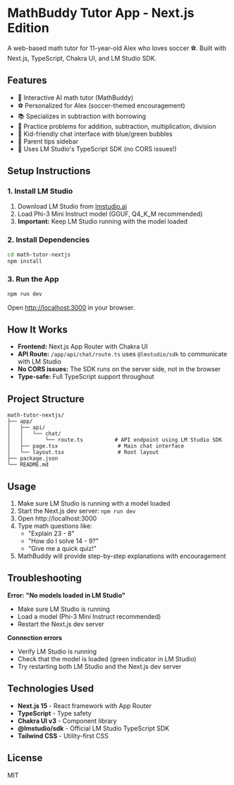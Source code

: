 # MathBuddy Tutor App - Next.js Edition

A web-based math tutor for 11-year-old Alex who loves soccer ⚽. Built with Next.js, TypeScript, Chakra UI, and LM Studio SDK.

## Features

- 🧮 Interactive AI math tutor (MathBuddy)
- ⚽ Personalized for Alex (soccer-themed encouragement)
- 📚 Specializes in subtraction with borrowing
- 🎯 Practice problems for addition, subtraction, multiplication, division
- 💬 Kid-friendly chat interface with blue/green bubbles
- 🌟 Parent tips sidebar
- 🚀 Uses LM Studio's TypeScript SDK (no CORS issues!)

## Setup Instructions

### 1. Install LM Studio

1. Download LM Studio from [lmstudio.ai](https://lmstudio.ai)
2. Load Phi-3 Mini Instruct model (GGUF, Q4_K_M recommended)
3. **Important:** Keep LM Studio running with the model loaded

### 2. Install Dependencies

```bash
cd math-tutor-nextjs
npm install
```

### 3. Run the App

```bash
npm run dev
```

Open [http://localhost:3000](http://localhost:3000) in your browser.

## How It Works

- **Frontend:** Next.js App Router with Chakra UI
- **API Route:** `/app/api/chat/route.ts` uses `@lmstudio/sdk` to communicate with LM Studio
- **No CORS issues:** The SDK runs on the server side, not in the browser
- **Type-safe:** Full TypeScript support throughout

## Project Structure

```
math-tutor-nextjs/
├── app/
│   ├── api/
│   │   └── chat/
│   │       └── route.ts          # API endpoint using LM Studio SDK
│   ├── page.tsx                   # Main chat interface
│   └── layout.tsx                 # Root layout
├── package.json
└── README.md
```

## Usage

1. Make sure LM Studio is running with a model loaded
2. Start the Next.js dev server: `npm run dev`
3. Open http://localhost:3000
4. Type math questions like:
   - "Explain 23 - 8"
   - "How do I solve 14 - 9?"
   - "Give me a quick quiz!"
5. MathBuddy will provide step-by-step explanations with encouragement

## Troubleshooting

**Error: "No models loaded in LM Studio"**
- Make sure LM Studio is running
- Load a model (Phi-3 Mini Instruct recommended)
- Restart the Next.js dev server

**Connection errors**
- Verify LM Studio is running
- Check that the model is loaded (green indicator in LM Studio)
- Try restarting both LM Studio and the Next.js dev server

## Technologies Used

- **Next.js 15** - React framework with App Router
- **TypeScript** - Type safety
- **Chakra UI v3** - Component library
- **@lmstudio/sdk** - Official LM Studio TypeScript SDK
- **Tailwind CSS** - Utility-first CSS

## License

MIT
